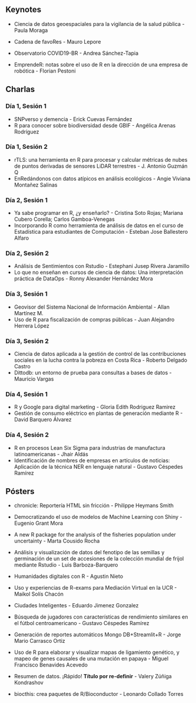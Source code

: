 ## Keynotes

- Ciencia de datos geoespaciales para la vigilancia de la salud pública - Paula Moraga

- Cadena de favoRes - Mauro Lepore

- Observatorio COVID19-BR - Andrea Sánchez-Tapia

- EmprendeR: notas sobre el uso de R en la dirección de una empresa de robótica - Florian Pestoni


## Charlas

### Día 1, Sesión 1

* SNPverso y demencia - Erick Cuevas Fernández
* R para conocer sobre biodiversidad desde GBIF - Angélica Arenas Rodríguez

### Día 1, Sesión 2

* rTLS: una herramienta en R para procesar y calcular métricas de nubes de puntos derivadas de sensores LiDAR terrestres - J. Antonio Guzmán Q
* EnRedándonos con datos atípicos en análisis ecológicos - Angie Viviana Montañez Salinas

### Día 2, Sesión 1

* Ya sabe programar en R, ¿y enseñarlo? - Cristina Soto Rojas; Mariana Cubero Corella; Carlos Gamboa-Venegas
* Incorporando R como herramienta de análisis de datos en el curso de Estadística para estudiantes de Computación - Esteban Jose Ballestero Alfaro

### Día 2, Sesión 2

* Análisis de Sentimientos con Rstudio - Estephani Jusep Rivera Jaramillo
* Lo que no enseñan en cursos de ciencia de datos: Una interpretación práctica de DataOps - Ronny Alexander Hernández Mora

### Día 3, Sesión 1

* Geovisor del Sistema Nacional de Información Ambiental - Allan Martínez M.
* Uso de R para fiscalización de compras públicas - Juan Alejandro Herrera López

### Día 3, Sesión 2

* Ciencia de datos aplicada a la gestión de control de las contribuciones sociales en la lucha contra la pobreza en Costa Rica - Roberto Delgado Castro	
* Dittodb: un entorno de prueba para consultas a bases de datos - Mauricio Vargas	

### Día 4, Sesión 1

* R y Google para digital marketing - Gloria Edith Rodriguez Ramirez	
* Gestión de consumo eléctrico en plantas de generación mediante R - David Barquero Álvarez	

### Día 4, Sesión 2

* R en procesos Lean Six Sigma para industrias de manufactura latinoamericanas - Jhair Aldás	
* Identificación de nombres de empresas en artículos de noticias: Aplicación de la técnica NER en lenguaje natural - Gustavo Céspedes Ramírez	


## Pósters

* chronicle: Reportería HTML sin fricción	- Philippe Heymans Smith	

* Democratizando el uso de modelos de Machine Learning con Shiny	- Eugenio Grant Mora	

* A new R package for the analysis of the fisheries population under uncertainty - Marta Cousido Rocha	

* Análisis y visualización de datos del fenotipo de las semillas y germinación de un set de accesiones de la colección mundial de frijol mediante Rstudio	- Luis Barboza-Barquero	

* Humanidades digitales con R	- Agustin Nieto	

* Uso y experiencias de R-exams para Mediación Virtual en la UCR	- Maikol Solís Chacón	

* Ciudades Inteligentes	- Eduardo Jimenez Gonzalez	

* Búsqueda de jugadores con características de rendimiento similares en el fútbol centroamericano	- Gustavo Céspedes Ramírez	

* Generación de reportes automáticos Mongo DB+Streamlit+R - Jorge Mario Carrasco Ortiz	

* Uso de R para elaborar y visualizar mapas de ligamiento genético, y mapeo de genes causales de una mutación en papaya - Miguel Francisco Benavides Acevedo

* Resumen de datos. ¡Rápido! ****Título por re-definir**** - Valery Zúñiga Kondrashov	

* biocthis: crea paquetes de R/Bioconductor - Leonardo Collado Torres	


